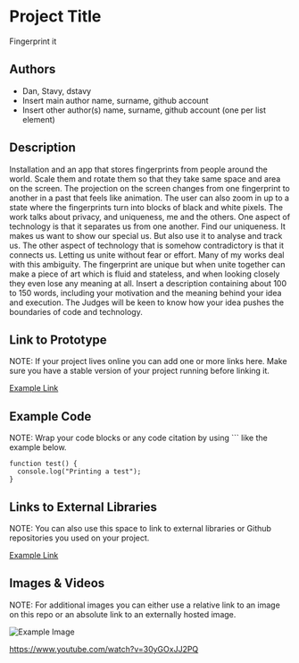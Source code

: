 # Project Title
Fingerprint it

## Authors
- Dan, Stavy, dstavy
- Insert main author name, surname, github account
- Insert other author(s) name, surname, github account (one per list element)

## Description
Installation and an app that stores fingerprints from people around the world. Scale them and rotate them so that they take same space and area on the screen. The projection on the screen changes from one fingerprint to another in a past that feels like animation.
The user can also zoom in up to a state where the fingerprints turn into blocks of black and white pixels. The work talks about privacy, and uniqueness, me and the others. One aspect of technology is that it separates us from one another. Find our uniqueness. It makes us want to show our special us. But also use it to analyse and track us. The other aspect of technology that is somehow contradictory is that it connects us. Letting us unite without fear or effort. Many of my works deal with this ambiguity. The fingerprint are unique but when unite together can make a piece of art which is fluid and stateless, and when looking closely they even lose any meaning at all. 
Insert a description containing about 100 to 150 words, including your motivation and the meaning behind your idea and execution. The Judges will be keen to know how your idea pushes the boundaries of code and technology. 

## Link to Prototype
NOTE: If your project lives online you can add one or more links here. Make sure you have a stable version of your project running before linking it.

[Example Link](http://www.google.com "Example Link")

## Example Code
NOTE: Wrap your code blocks or any code citation by using ``` like the example below.
```
function test() {
  console.log("Printing a test");
}
```
## Links to External Libraries
 NOTE: You can also use this space to link to external libraries or Github repositories you used on your project.

[Example Link](http://www.google.com "Example Link")

## Images & Videos
NOTE: For additional images you can either use a relative link to an image on this repo or an absolute link to an externally hosted image.

![Example Image](project_images/cover.jpg?raw=true "Example Image")

https://www.youtube.com/watch?v=30yGOxJJ2PQ
